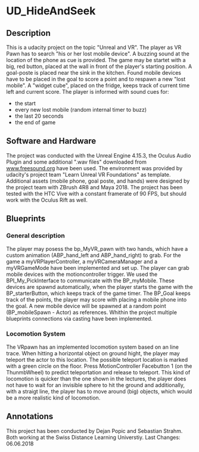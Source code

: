 # UD_HideAndSeek

## Description
This is a udacity project on the topic "Unreal and VR". The player as VR Pawn has to search "his or her lost mobile device". A buzzing sound at the location of the phone as cue is provided. The game may be startet with a big, red button, placed at the wall in front of the player's starting position. A goal-poste is placed near the sink in the kitchen. Found mobile devices have to be placed in the goal to score a point and to respawn a new "lost mobile". A "widget cube", placed on the fridge, keeps track of current time left and current score.
The player is informed with sound cues for:
- the start
- every new lost mobile (random internal timer to buzz)
- the last 20 seconds
- the end of game

## Software and Hardware
The project was conducted with the Unreal Engine 4.15.3, the Oculus Audio Plugin and some additional ".wav files" downloaded from www.freesound.org have been used. The environment was provided by udacity's project team "Learn Unreal VR Foundations" as template. Additional assets (mobile phone, goal poste, and hands) were designed by the project team with ZBrush 4R8 and Maya 2018. The project has been tested with the HTC Vive with a constant framerate of 90 FPS, but should work with the Oculus Rift as well.

## Blueprints
### General description
The player may posess the bp_MyVR_pawn with two hands, which have a custom animation (ABP_hand_left and ABP_hand_right) to grab. For the game a myVRPlayerController, a myVRCameraManager and a myVRGameMode have been implemented and set up. The player can grab mobile devices with the motioncontroller trigger. We used the BPI_My_PickInterface to communicate with the BP_myMobile. These devices are spawnd automatically, when the player starts the game with the BP_starterButton, which keeps track of the game timer. The BP_Goal keeps track of the points, the player may score with placing a mobile phone into the goal. A new mobile device will be spawned at a random point (BP_mobileSpawn - Actor) as references. Whithin the project multiple blueprints connections via casting have been implemented.

### Locomotion System
The VRpawn has an implemented locomotion system based on an line trace. When hitting a horizontal object on ground hight, the player may teleport the actor to this location. The possible teleport location is marked with a green circle on the floor. Press MotionController Facebutton 1 (on the ThunmbWheel) to predict teleportation and release to teleport. This kind of locomotion is quicker than the one shown in the lectures, the player does not have to wait for an invisible sphere to hit the ground and additionally, with a straigt line, the player has to move around (big) objects, which would be a more realistic kind of locomotion.

## Annotations
This project has been conducted by Dejan Popic and Sebastian Strahm. Both working at the Swiss Distance Learning Universtiy. Last Changes: 06.06.2018
